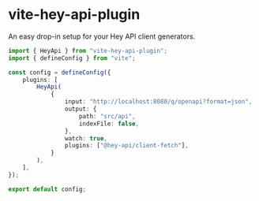 # vite-hey-api-plugin

An easy drop-in setup for your Hey API client generators.

```typescript
import { HeyApi } from "vite-hey-api-plugin";
import { defineConfig } from "vite";

const config = defineConfig({
    plugins: [
        HeyApi(
            {
                input: "http://localhost:8080/q/openapi?format=json",
                output: {
                    path: "src/api",
                    indexFile: false,
                },
                watch: true,
                plugins: ["@hey-api/client-fetch"],
            }
        ),
    ],
});

export default config;
```
